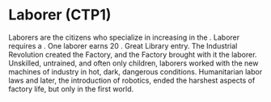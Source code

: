 # Laborer (CTP1)

Laborers are the citizens who specialize in increasing in the . Laborer requires a . One laborer earns 20 .
Great Library entry.
The Industrial Revolution created the Factory, and the Factory brought with it the laborer. Unskilled, untrained, and often only children, laborers worked with the new machines of industry in hot, dark, dangerous conditions. Humanitarian labor laws and later, the introduction of robotics, ended the harshest aspects of factory life, but only in the first world.